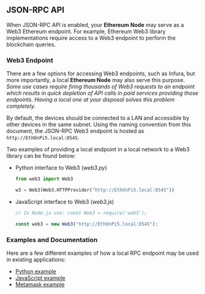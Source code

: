 ## JSON-RPC API
When JSON-RPC API is enabled, your **Ethereum Node** may serve as a Web3 Ethereum endpoint. For example, Ethereum Web3 library implementations require access to a Web3 endpoint to perform the blockchain queries.

### Web3 Endpoint
There are a few options for accessing Web3 endpoints, such as Infura, but more importantly, a local **Ethereum Node** may also serve this purpose. _Some use cases require firing thousands of Web3 requests to an endpoint which results in quick depletion of API calls in paid services providing those endpoints. Having a local one at your disposal solves this problem completely._

By default, the devices should be connected to a LAN and accessible by other devices in the same subnet. Using the naming convention from this document, the JSON-RPC Web3 endpoint is hosted as `http://EthOnPi5.local:8545`.

Two examples of providing a local endpoint in a local network to a Web3 library can be found below:
- Python interface to Web3 (_web3.py_)
  ```python
  from web3 import Web3
  
  w3 = Web3(Web3.HTTPProvider("http://EthOnPi5.local:8545"))
  ```
- JavaScript interface to Web3 (_web3.js_)
  ```js
  // In Node.js use: const Web3 = require('web3');
  
  const web3 = new Web3("http://EthOnPi5.local:8545");
  ```

### Examples and Documentation
Here are a few different examples of how a local RPC endpoint may be used in existing applications:
- [Python example](https://web3py.readthedocs.io/en/stable/providers.html#httpprovider)
- [JavaScript example](https://www.quicknode.com/guides/ethereum-development/getting-started/connecting-to-blockchains/how-to-connect-to-ethereum-network-with-web3js#connecting-via-web3)
- [Metamask example](https://support.metamask.io/hc/en-us/articles/360015290012-Using-a-local-node)
